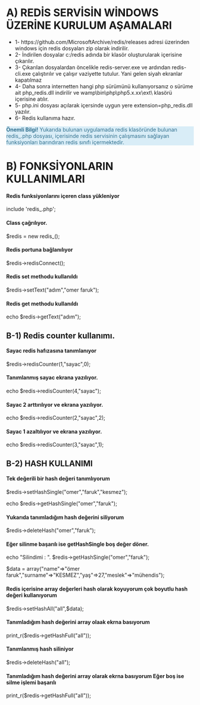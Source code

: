 
# A) REDİS SERVİSİN WİNDOWS ÜZERİNE KURULUM AŞAMALARI

<ul>
<li>1- https://github.com/MicrosoftArchive/redis/releases adresi üzerinden windows için redis dosyaları zip olarak indirilir.</li>
<li>2- İndirilen dosyalar c:/redis adında bir klasör oluşturularak içerisine çıkarılır.</li>
<li>3- Çıkarılan dosyalardan öncelikle redis-server.exe ve ardından redis-cli.exe çalıştırılır ve çalışır vaziyette tutulur.
   Yani gelen siyah ekranlar kapatılmaz</li>
<li>4- Daha sonra internetten hangi php sürümünü kullanıyorsanız o sürüme ait php_redis.dll indirilir ve wamp\bin\php\php5.x.xx\ext\
   klasörü içerisine atılır.</li>
<li>5- php.ini dosyası açılarak içersinde uygun yere extension=php_redis.dll yazılır.</li>
<li>6- Redis kullanıma hazır.</li>
</ul>

<div class="alert alert-info fade in alert-dismissable" style="    color: #31708f;background-color: #d9edf7;border-color: #bce8f1;">
    <strong>Önemli Bilgi!</strong> Yukarıda bulunan uygulamada redis klasöründe bulunan redis_.php dosyası, içerisinde 
    redis servisinin çalışmasını sağlayan funksiyonları barındıran redis sınıfı içermektedir.
</div>

# B) FONKSİYONLARIN KULLANIMLARI

<h4>Redis funksiyonlarını içeren class yükleniyor</h4>

<span>include 'redis_.php';</span>

<h4>Class çağrılıyor.</h4>

$redis = new redis_();

<h4>Redis portuna bağlanılıyor</h4>

$redis->redisConnect();

<h4>Redis set methodu kullanıldı</h4>

$redis->setText("adım","omer faruk");

<h4>Redis get methodu kullanıldı</h4>

echo $redis->getText("adım");

<h2><strong>B-1) Redis counter kullanımı.</strong></h2>

<h4>Sayac redis hafızasına tanımlanıyor</h4>
$redis->redisCounter(1,"sayac",0);

<h4>Tanımlanmış sayac ekrana yazılıyor.</h4>
echo $redis->redisCounter(4,"sayac");

<h4>Sayac 2 arttırılıyor ve ekrana yazılıyor.</h4>
echo $redis->redisCounter(2,"sayac",2);

<h4>Sayac 1 azaltılıyor ve ekrana yazılıyor.</h4>
echo $redis->redisCounter(3,"sayac",1);

<h2><strong>B-2) HASH KULLANIMI</strong></h2>

<h4>Tek değerili bir hash değeri tanımlıyorum </h4>
$redis->setHashSingle("omer","faruk","kesmez");

echo $redis->getHashSingle("omer","faruk");

<h4>Yukarıda tanımladığım hash değerini siliyorum</h4>
$redis->deleteHash("omer","faruk");

<h4>Eğer silinme başarılı ise getHashSingle boş değer döner.</h4>
echo "Silindimi : ". $redis->getHashSingle("omer","faruk");

$data = array("name"=>"ömer faruk","surname"=>"KESMEZ","yaş"=>27,"meslek"=>"mühendis");
<h4>Redis içerisine array değerleri hash olarak koyuyorum çok boyutlu hash değeri kullanıyorum </h4>
$redis->setHashAll("all",$data);

<h4>Tanımladığım hash değerini array olaak ekrna basıyorum</h4>
print_r($redis->getHashFull("all"));

<h4>Tanımlanmış hash siliniyor</h4>
$redis->deleteHash("all");

<h4>Tanımladığım hash değerini array olarak ekrna basıyorum Eğer boş ise silme işlemi başarılı</h4>
print_r($redis->getHashFull("all"));


